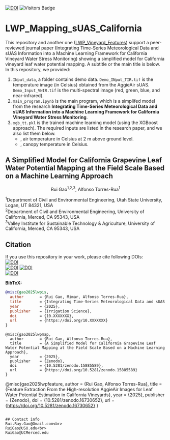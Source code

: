[![DOI](https://zenodo.org/badge/1019784935.svg)](https://doi.org/10.5281/zenodo.15885589)
![Visitors Badge](https://visitor-badge.laobi.icu/badge?page_id=RuiGao9.LWP_Mapping_sUAS_California)<br>
# LWP_Mapping_sUAS_California
This repository and another one ([LWP_Vineyard_Features](https://github.com/RuiGao9/LWP_Vineyard_Features)) support a peer-reviewed journal paper (Integrating Time-Series Meteorological Data and sUAS Information into a Machine Learning Framework for California Vineyard Water Stress Monitoring) showing a simplified model for California vineyard leaf water potential mapping. A subtitle or the main title is below.<br>
In this repository, we provided:
1. `INput_data`, a folder contains demo data. `Demo_INput_TIR.tif` is the temperature image (in Celsius) obtained from the AggieAir sUAS. `Demo_Input_VNIR.tif` is the multi-spectral image (red, green, blue, and near-infrared).
2. `main_program.ipynb` is the main program, which is a simplifed model from the research **Integrating Time-Series Meteorological Data and sUAS Information into a Machine Learning Framework for California Vineyard Water Stress Monitoring**.
3. `xgb_tt.pkl` is the trained machine learning model (using the XGBoost approach). The required inputs are listed in the research paper, and we also list them below.
   - , air temperature in Celsius at 2 m above ground level.
   - , canopy temperature in Celsius.


## A Simplified Model for California Grapevine Leaf Water Potential Mapping at the Field Scale Based on a Machine Learning Approach

<p align="center">Rui Gao<sup>1,2,3</sup>, Alfonso Torres-Rua<sup>1</sup></p>
<sup>1</sup>Department of Civil and Environmental Engineering, Utah State University, Logan, UT 84321, USA<br>
<sup>2</sup>Department of Civil and Environmental Engineering, University of California, Merced, CA 95343, USA<br>
<sup>3</sup>Valley Institute for Sustainable Technology & Agriculture, University of California, Merced, CA 95343, USA<br>

## Citation 
If you use this repository in your work, please cite following DOIs:<br>
[![DOI](https://zenodo.org/badge/DOI/10.1007/s00271-022-00776-0.svg)](https://doi.org/10.1007/s00271-022-00776-0)<br>
[![DOI](https://zenodo.org/badge/DOI/10.5281/zenodo.15885589.svg)](https://doi.org/10.5281/zenodo.15885589)
[![DOI](https://zenodo.org/badge/DOI/10.5281/zenodo.15885589.svg)](https://doi.org/10.5281/zenodo.15885589)<br>
[![DOI](https://zenodo.org/badge/DOI/10.5281/zenodo.16730652.svg)](https://doi.org/10.5281/zenodo.16730652)

**BibTeX:**
```bibtex
@misc{gao2025lwpis,
  author       = {Rui Gao, Mimar, Alfonso Torres-Rua},
  title        = {Integrating Time-Series Meteorological Data and sUAS Information into a Machine Learning Framework for California Vineyard Water Stress Monitoring},
  year         = {2025},
  publisher    = {Irrigation Science},
  doi          = {10.XXXXXXX},
  url          = {https://doi.org/10.XXXXXXX}
}
```
```
@misc{gao2025lwpmap,
  author       = {Rui Gao, Alfonso Torres-Rua},
  title        = {A Simplified Model for California Grapevine Leaf Water Potential Mapping at the Field Scale Based on a Machine Learning Approach},
  year         = {2025},
  publisher    = {Zenodo},
  doi          = {10.5281/zenodo.15885589},
  url          = {https://doi.org/10.5281/zenodo.15885589}
}
```
@misc{gao2025lwpfeature,
  author       = {Rui Gao, Alfonso Torres-Rua},
  title        = {Feature Extraction From the High-resolution AggieAir Images for Leaf Water Potential Estimation in California Vineyards},
  year         = {2025},
  publisher    = {Zenodo},
  doi          = {10.5281/zenodo.16730652},
  url          = {https://doi.org/10.5281/zenodo.16730652}
}
```

## Contact info
Rui.Ray.Gao@Gmail.com<br>
RuiGao@USU.edu<br>
RuiGao@UCMerced.edu
